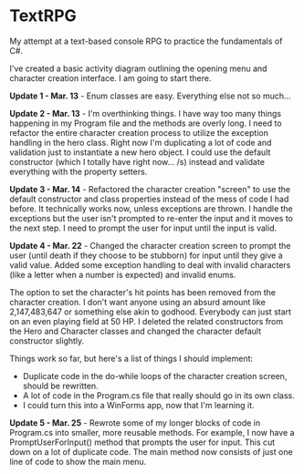 # TextRPG
My attempt at a text-based console RPG to practice the fundamentals of C#.

I've created a basic activity diagram outlining the opening menu and character creation interface. I am going to start there.

**Update 1 - Mar. 13** - Enum classes are easy. Everything else not so much...

**Update 2 - Mar. 13** - I'm overthinking things. I have way too many things happening in my Program file and the methods are overly long. I need to refactor the entire character creation process to utilize the exception handling in the hero class. Right now I'm duplicating a lot of code and validation just to instantiate a new hero object. I could use the default constructor (which I totally have right now... /s) instead and validate everything with the property setters.

**Update 3 - Mar. 14** - Refactored the character creation "screen" to use the default constructor and class properties instead of the mess of code I had before. It technically works now, unless exceptions are thrown. I handle the exceptions but the user isn't prompted to re-enter the input and it moves to the next step. I need to prompt the user for input until the input is valid.

**Update 4 - Mar. 22** - Changed the character creation screen to prompt the user (until death if they choose to be stubborn) for input until they give a valid value. Added some exception handling to deal with invalid characters (like a letter when a number is expected) and invalid enums.

The option to set the character's hit points has been removed from the character creation. I don't want anyone using an absurd amount like 2,147,483,647 or something else akin to godhood. Everybody can just start on an even playing field at 50 HP. I deleted the related constructors from the Hero and Character classes and changed the character default constructor slightly.

Things work so far, but here's a list of things I should implement:
* Duplicate code in the do-while loops of the character creation screen, should be rewritten.
* A lot of code in the Program.cs file that really should go in its own class.
* I could turn this into a WinForms app, now that I'm learning it.

**Update 5 - Mar. 25** - Rewrote some of my longer blocks of code in Program.cs into smaller, more reusable methods. For example, I now have a PromptUserForInput() method that prompts the user for input. This cut down on a lot of duplicate code. The main method now consists of just one line of code to show the main menu.
